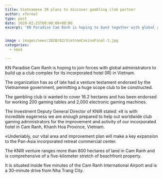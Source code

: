 ```yaml
---
title: Vietnamese IR plans to discover gambling club partner
author: xforeal 
type: post
date: 2020-02-25T00:00:00+00:00
excerpt: 'KN Paradise Cam Ranh is hoping to band together with global administrators to build up a gambling club complex for its coordinated retreat (IR) in Vietnam '


image : images/news/2020/02/VietnamCasinoFinal-3.jpg
categories:
  - news

---
```

<span style="font-weight: 400;">KN Paradise Cam Ranh is hoping to join forces with global administrators to build up a club complex for its incorporated hotel (IR) in Vietnam. </span>

<span style="font-weight: 400;">The organization has as of late had a venture testament endorsed by the Vietnamese government, permitting a huge scope club to be constructed. </span>

<span style="font-weight: 400;">The gambling club is wanted to cover 16.2 hectares and has been endorsed for working 200 gaming tables and 2,000 electronic gaming machines. </span>

<span style="font-weight: 400;">The Investment Deputy General Director of KNIR stated: &#171;It is with incredible eagerness we are enough prepared to help out worldwide club gaming administrators for the improvement and activity of our incorporated hotel in Cam Ranh, Khanh Hoa Province, Vietnam. </span>

<span style="font-weight: 400;">&#171;Undeniably, our vital area and improvement plan will make a key expansion to the Pan-Asia incorporated retreat commercial center. </span>

<span style="font-weight: 400;">The KNIR venture ranges more than 800 hectares of land in Cam Ranh and is comprehensive of a five-kilometer stretch of beachfront property. </span>

<span style="font-weight: 400;">It is situated inside five minutes of the Cam Ranh International Airport and is a 30-minute drive from Nha Trang City. </span>